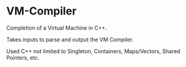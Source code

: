 # VM-Compiler

Completion of a Virtual Machine in C++.

Takes inputs to parse and output the VM Compiler.

Used C++ not limited to Singleton, Containers, Maps/Vectors, Shared Pointers, etc.
